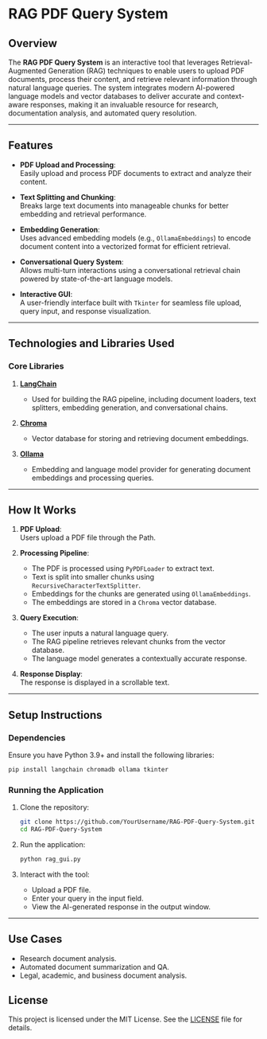 # **RAG PDF Query System**

## **Overview**  
The **RAG PDF Query System** is an interactive tool that leverages Retrieval-Augmented Generation (RAG) techniques to enable users to upload PDF documents, process their content, and retrieve relevant information through natural language queries. The system integrates modern AI-powered language models and vector databases to deliver accurate and context-aware responses, making it an invaluable resource for research, documentation analysis, and automated query resolution.

---

## **Features**  

- **PDF Upload and Processing**:  
  Easily upload and process PDF documents to extract and analyze their content.  

- **Text Splitting and Chunking**:  
  Breaks large text documents into manageable chunks for better embedding and retrieval performance.  

- **Embedding Generation**:  
  Uses advanced embedding models (e.g., `OllamaEmbeddings`) to encode document content into a vectorized format for efficient retrieval.  

- **Conversational Query System**:  
  Allows multi-turn interactions using a conversational retrieval chain powered by state-of-the-art language models.  

- **Interactive GUI**:  
  A user-friendly interface built with `Tkinter` for seamless file upload, query input, and response visualization.  

---

## **Technologies and Libraries Used**

### **Core Libraries**
1. **[LangChain](https://python.langchain.com/)**  
   - Used for building the RAG pipeline, including document loaders, text splitters, embedding generation, and conversational chains.  

2. **[Chroma](https://docs.trychroma.com/)**  
   - Vector database for storing and retrieving document embeddings.  

3. **[Ollama](https://ollama.com/)**  
   - Embedding and language model provider for generating document embeddings and processing queries.  
  

---

## **How It Works**  

1. **PDF Upload**:  
   Users upload a PDF file through the Path.  

2. **Processing Pipeline**:  
   - The PDF is processed using `PyPDFLoader` to extract text.  
   - Text is split into smaller chunks using `RecursiveCharacterTextSplitter`.  
   - Embeddings for the chunks are generated using `OllamaEmbeddings`.  
   - The embeddings are stored in a `Chroma` vector database.  

3. **Query Execution**:  
   - The user inputs a natural language query.  
   - The RAG pipeline retrieves relevant chunks from the vector database.  
   - The language model generates a contextually accurate response.  

4. **Response Display**:  
   The response is displayed in a scrollable text.  

---

## **Setup Instructions**  

### **Dependencies**  
Ensure you have Python 3.9+ and install the following libraries:  

```bash
pip install langchain chromadb ollama tkinter
```

### **Running the Application**  

1. Clone the repository:  
   ```bash
   git clone https://github.com/YourUsername/RAG-PDF-Query-System.git
   cd RAG-PDF-Query-System
   ```

2. Run the application:  
   ```bash
   python rag_gui.py
   ```

3. Interact with the tool:  
   - Upload a PDF file.  
   - Enter your query in the input field.  
   - View the AI-generated response in the output window.  

---

## **Use Cases**  

- Research document analysis.  
- Automated document summarization and QA.  
- Legal, academic, and business document analysis.  

## **License**  

This project is licensed under the MIT License. See the [LICENSE](LICENSE) file for details.  
